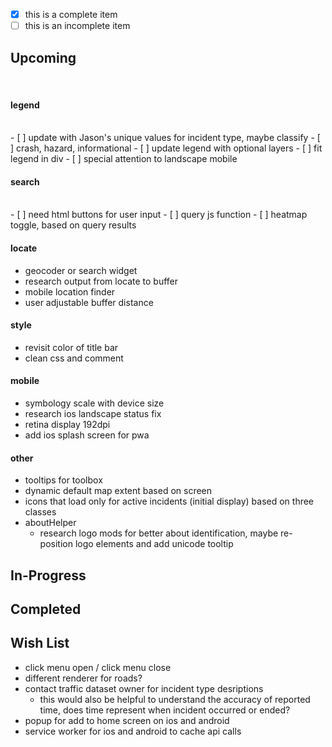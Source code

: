 - [x] this is a complete item
- [ ] this is an incomplete item

## Upcoming ##
<br>

#### legend ####

<br>
- [ ] update with Jason's unique values for incident type, maybe classify
    - [ ] crash, hazard, informational
- [ ] update legend with optional layers
- [ ] fit legend in div
    - [ ] special attention to landscape mobile

#### search ####
<br>
- [ ] need html buttons for user input
- [ ] query js function
- [ ] heatmap toggle, based on query results


#### locate ####

-   geocoder or search widget
-   research output from locate to buffer
-   mobile location finder
-   user adjustable buffer distance


#### style ####

-   revisit color of title bar
-   clean css and comment

#### mobile ####

-   symbology scale with device size
-   research ios landscape status fix
-   retina display 192dpi
-   add ios splash screen for pwa


#### other ####

-   tooltips for toolbox
-   dynamic default map extent based on screen
-   icons that load only for active incidents (initial display) based on three classes
-   aboutHelper
    -   research logo mods for better         about identification, maybe re-position logo elements and add unicode tooltip

## In-Progress ##

## Completed ##

## Wish List ##

-   click menu open / click menu close
-   different renderer for roads?
-   contact traffic dataset owner for incident type desriptions
    -   this would also be helpful to understand the accuracy of reported time, does time represent when incident occurred or ended?
-   popup for add to home screen on ios and android
-   service worker for ios and android to cache api calls
